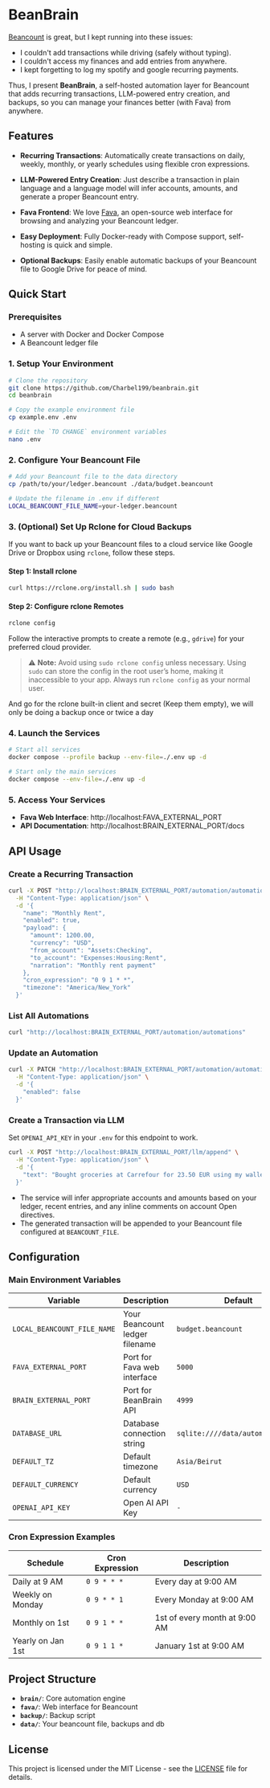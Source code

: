 # BeanBrain

[Beancount](https://github.com/beancount/beancount) is great, but I kept running into these issues:
- I couldn't add transactions while driving (safely without typing).
- I couldn't access my finances and add entries from anywhere.
- I kept forgetting to log my spotify and google recurring payments.

Thus, I present **BeanBrain**, a self-hosted automation layer for Beancount that adds recurring transactions, LLM-powered entry creation, and backups, so you can manage your finances better (with Fava) from anywhere.

## Features

- **Recurring Transactions**: Automatically create transactions on daily, weekly, monthly, or yearly schedules using flexible cron expressions.

- **LLM-Powered Entry Creation**: Just describe a transaction in plain language and a language model will infer accounts, amounts, and generate a proper Beancount entry.

- **Fava Frontend**: We love [Fava](https://beancount.github.io/fava/), an open-source web interface for browsing and analyzing your Beancount ledger.

- **Easy Deployment**: Fully Docker-ready with Compose support, self-hosting is quick and simple.

- **Optional Backups**: Easily enable automatic backups of your Beancount file to Google Drive for peace of mind.



## Quick Start

### Prerequisites

- A server with Docker and Docker Compose
- A Beancount ledger file

### 1. Setup Your Environment

```bash
# Clone the repository
git clone https://github.com/Charbel199/beanbrain.git
cd beanbrain

# Copy the example environment file
cp example.env .env

# Edit the `TO CHANGE` environment variables
nano .env
```

### 2. Configure Your Beancount File

```bash
# Add your Beancount file to the data directory
cp /path/to/your/ledger.beancount ./data/budget.beancount

# Update the filename in .env if different
LOCAL_BEANCOUNT_FILE_NAME=your-ledger.beancount
```


### 3. (Optional) Set Up Rclone for Cloud Backups

If you want to back up your Beancount files to a cloud service like Google Drive or Dropbox using `rclone`, follow these steps.

#### Step 1: Install rclone

```bash
curl https://rclone.org/install.sh | sudo bash
```

#### Step 2: Configure rclone Remotes

```bash
rclone config
```

Follow the interactive prompts to create a remote (e.g., `gdrive`) for your preferred cloud provider.

> ⚠️ **Note:** Avoid using `sudo rclone config` unless necessary. Using `sudo` can store the config in the root user’s home, making it inaccessible to your app. Always run `rclone config` as your normal user.

And go for the rclone built-in client and secret (Keep them empty), we will only be doing a backup once or twice a day


### 4. Launch the Services

```bash
# Start all services
docker compose --profile backup --env-file=./.env up -d

# Start only the main services
docker compose --env-file=./.env up -d
```


### 5. Access Your Services

- **Fava Web Interface**: http://localhost:FAVA_EXTERNAL_PORT
- **API Documentation**: http://localhost:BRAIN_EXTERNAL_PORT/docs

## API Usage

### Create a Recurring Transaction

```bash
curl -X POST "http://localhost:BRAIN_EXTERNAL_PORT/automation/automations" \
  -H "Content-Type: application/json" \
  -d '{
    "name": "Monthly Rent",
    "enabled": true,
    "payload": {
      "amount": 1200.00,
      "currency": "USD",
      "from_account": "Assets:Checking",
      "to_account": "Expenses:Housing:Rent",
      "narration": "Monthly rent payment"
    },
    "cron_expression": "0 9 1 * *",
    "timezone": "America/New_York"
  }'
```

### List All Automations

```bash
curl "http://localhost:BRAIN_EXTERNAL_PORT/automation/automations"
```

### Update an Automation

```bash
curl -X PATCH "http://localhost:BRAIN_EXTERNAL_PORT/automation/automations/1" \
  -H "Content-Type: application/json" \
  -d '{
    "enabled": false
  }'
```

### Create a Transaction via LLM

Set `OPENAI_API_KEY` in your `.env` for this endpoint to work.

```bash
curl -X POST "http://localhost:BRAIN_EXTERNAL_PORT/llm/append" \
  -H "Content-Type: application/json" \
  -d '{
    "text": "Bought groceries at Carrefour for 23.50 EUR using my wallet"
  }'
```

- The service will infer appropriate accounts and amounts based on your ledger, recent entries, and any inline comments on account Open directives.
- The generated transaction will be appended to your Beancount file configured at `BEANCOUNT_FILE`.

## Configuration

### Main Environment Variables

| Variable | Description | Default |
|----------|-------------|---------|
| `LOCAL_BEANCOUNT_FILE_NAME` | Your Beancount ledger filename | `budget.beancount` |
| `FAVA_EXTERNAL_PORT` | Port for Fava web interface | `5000` |
| `BRAIN_EXTERNAL_PORT` | Port for BeanBrain API | `4999` |
| `DATABASE_URL` | Database connection string | `sqlite:////data/automations.db` |
| `DEFAULT_TZ` | Default timezone | `Asia/Beirut` |
| `DEFAULT_CURRENCY` | Default currency | `USD` |
| `OPENAI_API_KEY` | Open AI API Key | `-` |


### Cron Expression Examples

| Schedule | Cron Expression | Description |
|----------|----------------|-------------|
| Daily at 9 AM | `0 9 * * *` | Every day at 9:00 AM |
| Weekly on Monday | `0 9 * * 1` | Every Monday at 9:00 AM |
| Monthly on 1st | `0 9 1 * *` | 1st of every month at 9:00 AM |
| Yearly on Jan 1st | `0 9 1 1 *` | January 1st at 9:00 AM |

## Project Structure

- **`brain/`**: Core automation engine
- **`fava/`**: Web interface for Beancount
- **`backup/`**: Backup script
- **`data/`**: Your beancount file, backups and db

## License

This project is licensed under the MIT License - see the [LICENSE](LICENSE) file for details.



